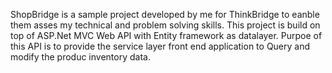 ShopBridge is a sample project developed by me for ThinkBridge to eanble them asses my technical and problem solving skills.
This project is build on top of ASP.Net MVC Web API with Entity framework as datalayer. Purpoe of this API is to provide the service layer front end application to Query and modify the produc inventory data.
